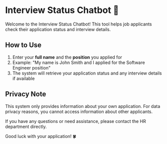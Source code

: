 # Interview Status Chatbot 🤖

Welcome to the Interview Status Chatbot! This tool helps job applicants check their application status and interview details.

## How to Use

1. Enter your **full name** and the **position** you applied for
2. Example: "My name is John Smith and I applied for the Software Engineer position"
3. The system will retrieve your application status and any interview details if available

## Privacy Note

This system only provides information about your own application. For data privacy reasons, you cannot access information about other applicants.

If you have any questions or need assistance, please contact the HR department directly.

Good luck with your application! 🍀
